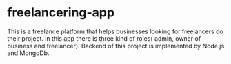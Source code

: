 # freelancering-app
This is a freelance platform that helps businesses looking for freelancers do their project. in this app there is three kind of roles( admin, owner of business and freelancer). Backend of this project is implemented by Node.js and MongoDb.
